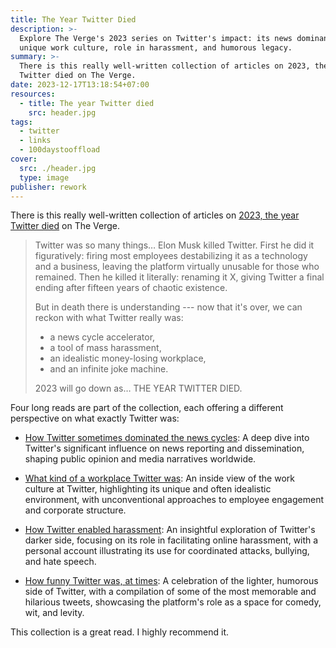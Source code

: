 ```yaml
---
title: The Year Twitter Died
description: >-
  Explore The Verge's 2023 series on Twitter's impact: its news dominance,
  unique work culture, role in harassment, and humorous legacy.
summary: >-
  There is this really well-written collection of articles on 2023, the year
  Twitter died on The Verge.
date: 2023-12-17T13:18:54+07:00
resources:
  - title: The year Twitter died
    src: header.jpg
tags:
  - twitter
  - links
  - 100daystooffload
cover:
  src: ./header.jpg
  type: image
publisher: rework
---
```


There is this really well-written collection of articles on [2023, the year Twitter died](https://www.theverge.com/c/23972308/twitter-x-death-tweets-history-elon-musk) on The Verge.

> Twitter was so many things… Elon Musk killed Twitter. First he did it figuratively: firing most employees destabilizing it as a technology and a business, leaving the platform virtually unusable for those who remained. Then he killed it literally: renaming it X, giving Twitter a final ending after fifteen years of chaotic existence.
>
> But in death there is understanding --- now that it's over, we can reckon with what Twitter really was:
>
> * a news cycle accelerator,
> * a tool of mass harassment,
> * an idealistic money-losing workplace,
> * and an infinite joke machine.
>
> 2023 will go down as… THE YEAR TWITTER DIED.

Four long reads are part of the collection, each offering a different perspective on what exactly Twitter was:

* [How Twitter sometimes dominated the news cycles](https://www.theverge.com/c/features/23993135/twitter-breaking-news-history): A deep dive into Twitter's significant influence on news reporting and dissemination, shaping public opinion and media narratives worldwide.

* [What kind of a workplace Twitter was](https://www.theverge.com/c/features/23997510/twitter-jack-dorsey-workplace-extremely-softcore): An inside view of the work culture at Twitter, highlighting its unique and often idealistic environment, with unconventional approaches to employee engagement and corporate structure.

* [How Twitter enabled harassment](https://www.theverge.com/c/features/23997516/harassment-twitter-sarah-jeong-canceled-social-change): An insightful exploration of Twitter's darker side, focusing on its role in facilitating online harassment, with a personal account illustrating its use for coordinated attacks, bullying, and hate speech.

* [How funny Twitter was, at times](https://www.theverge.com/c/features/23928461/best-tweets-archive-twitter-x-funny): A celebration of the lighter, humorous side of Twitter, with a compilation of some of the most memorable and hilarious tweets, showcasing the platform's role as a space for comedy, wit, and levity.

This collection is a great read. I highly recommend it.
